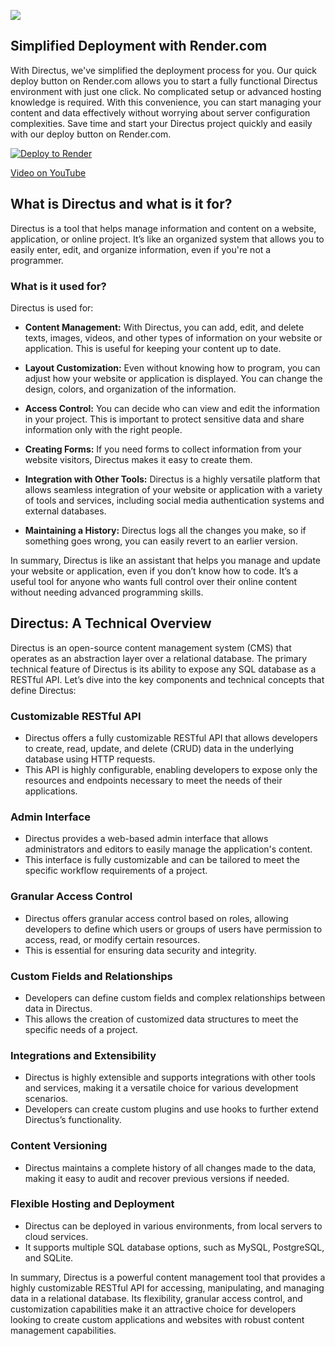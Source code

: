 [![](https://discord.com/api/guilds/1147179893969395872/widget.png?style=banner2)](https://discord.gg/RHJM86fpMP "DirectusBR")
## Simplified Deployment with Render.com

With Directus, we've simplified the deployment process for you. Our quick deploy button on Render.com allows you to start a fully functional Directus environment with just one click. No complicated setup or advanced hosting knowledge is required. With this convenience, you can start managing your content and data effectively without worrying about server configuration complexities. Save time and start your Directus project quickly and easily with our deploy button on Render.com.

[![Deploy to Render](https://render.com/images/deploy-to-render-button.svg)](https://render.com/deploy?repo=https://github.com/simonc602/directus-render.com/)

[Video on YouTube](https://youtu.be/Q-vpcxpnKog)


## What is Directus and what is it for?

Directus is a tool that helps manage information and content on a website, application, or online project. It’s like an organized system that allows you to easily enter, edit, and organize information, even if you're not a programmer.

### What is it used for?

Directus is used for:

- **Content Management:** With Directus, you can add, edit, and delete texts, images, videos, and other types of information on your website or application. This is useful for keeping your content up to date.

- **Layout Customization:** Even without knowing how to program, you can adjust how your website or application is displayed. You can change the design, colors, and organization of the information.

- **Access Control:** You can decide who can view and edit the information in your project. This is important to protect sensitive data and share information only with the right people.

- **Creating Forms:** If you need forms to collect information from your website visitors, Directus makes it easy to create them.

- **Integration with Other Tools:** Directus is a highly versatile platform that allows seamless integration of your website or application with a variety of tools and services, including social media authentication systems and external databases.

- **Maintaining a History:** Directus logs all the changes you make, so if something goes wrong, you can easily revert to an earlier version.

In summary, Directus is like an assistant that helps you manage and update your website or application, even if you don’t know how to code. It’s a useful tool for anyone who wants full control over their online content without needing advanced programming skills.

## Directus: A Technical Overview

Directus is an open-source content management system (CMS) that operates as an abstraction layer over a relational database. The primary technical feature of Directus is its ability to expose any SQL database as a RESTful API. Let’s dive into the key components and technical concepts that define Directus:

### Customizable RESTful API

- Directus offers a fully customizable RESTful API that allows developers to create, read, update, and delete (CRUD) data in the underlying database using HTTP requests.
- This API is highly configurable, enabling developers to expose only the resources and endpoints necessary to meet the needs of their applications.

### Admin Interface

- Directus provides a web-based admin interface that allows administrators and editors to easily manage the application's content.
- This interface is fully customizable and can be tailored to meet the specific workflow requirements of a project.

### Granular Access Control

- Directus offers granular access control based on roles, allowing developers to define which users or groups of users have permission to access, read, or modify certain resources.
- This is essential for ensuring data security and integrity.

### Custom Fields and Relationships

- Developers can define custom fields and complex relationships between data in Directus.
- This allows the creation of customized data structures to meet the specific needs of a project.

### Integrations and Extensibility

- Directus is highly extensible and supports integrations with other tools and services, making it a versatile choice for various development scenarios.
- Developers can create custom plugins and use hooks to further extend Directus’s functionality.

### Content Versioning

- Directus maintains a complete history of all changes made to the data, making it easy to audit and recover previous versions if needed.

### Flexible Hosting and Deployment

- Directus can be deployed in various environments, from local servers to cloud services.
- It supports multiple SQL database options, such as MySQL, PostgreSQL, and SQLite.

In summary, Directus is a powerful content management tool that provides a highly customizable RESTful API for accessing, manipulating, and managing data in a relational database. Its flexibility, granular access control, and customization capabilities make it an attractive choice for developers looking to create custom applications and websites with robust content management capabilities.
